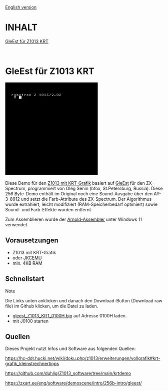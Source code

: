 [English version](https://github-com.translate.goog/haykonus/Z1013-Demos?_x_tr_sl=auto&_x_tr_tl=de&_x_tr_hl=de&_x_tr_pto=wapp)
# INHALT

[GleEst für Z1013 KRT](https://github.com/haykonus/Z1013-Demos/blob/main/README.md#gleest-f%C3%BCr-z1013-krt)

<br>

# GleEst für Z1013 KRT

![Demo](/GleEst_Z1013_KRT/Bilder/gleest_Z1013_KRT.gif)

Diese Demo für den [Z1013 mit KRT-Grafik](https://hc-ddr.hucki.net/wiki/doku.php/z1013/erweiterungen/vollgrafik#krt-grafik_kleinstrechnertipps) basiert auf [GleEst](https://zxart.ee/eng/software/demoscene/intro/256b-intro/gleest/) für den ZX-Spectrum, programmiert von Oleg Senin (bfox, St.Petersburg, Russia). Diese 256 Byte-Demo enthält im Original noch eine Sound-Ausgabe über den AY-3-8912 und setzt die Farb-Attribute des ZX-Spectrum. Der Algorithmus wurde extrahiert, leicht modifiziert (RAM-Speicherbedarf optimiert) sowie Sound- und Farb-Effekte wurden entfernt.

Zum Assemblieren wurde der [Arnold-Assembler](http://john.ccac.rwth-aachen.de:8000/as/) unter Windows 11 verwendet.

## Vorausetzungen

- Z1013 mit KRT-Grafik
- oder [JKCEMU](http://www.jens-mueller.org/jkcemu/index.html)
- min. 4KB RAM

## Schnellstart
> [!NOTE]
> Die Links unten anklicken und danach den Download-Button (Download raw file) im Github klicken, um die Datei zu laden.

- [gleest_Z1013_KRT_0100H.bin](https://github.com/haykonus/Z1013-Demos/blob/main/GleEst_Z1013_KRT/gleest_Z1013_KRT_0100H.bin) auf Adresse 0100H laden.
- mit J0100 starten

## Quellen

Dieses Projekt nutzt Infos und Software aus folgenden Quellen:

https://hc-ddr.hucki.net/wiki/doku.php/z1013/erweiterungen/vollgrafik#krt-grafik_kleinstrechnertipps

https://github.com/duhlig/Z1013_software/tree/main/krtdemo

https://zxart.ee/eng/software/demoscene/intro/256b-intro/gleest/
